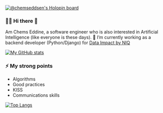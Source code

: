[![@chemseddsen's Holopin board](https://holopin.me/chemseddsen)](https://holopin.io/@chemseddsen)

### 👨‍💻 Hi there 👋

Am Chems Eddine, a software engineer who is also interested in Artificial Intelligence (like everyone is these days).
🔭 I’m currently working as a backend developer (Python/Django) for [Data Impact by NIQ](https://dataimpact.io/)

[![My GitHub stats](https://github-readme-stats.vercel.app/api?username=chemsedd&count_private=true&show_icons=true&theme=dracula)](https://github.com/chems/github-readme-stats)


### ⚡ My strong points
- Algorithms
- Good practices
- KISS
- Communications skills

[![Top Langs](https://github-readme-stats.vercel.app/api/top-langs/?username=chemsedd&theme=dracula&hide=css,jupyter_notebook,html)](https://github.com/anuraghazra/github-readme-stats)

